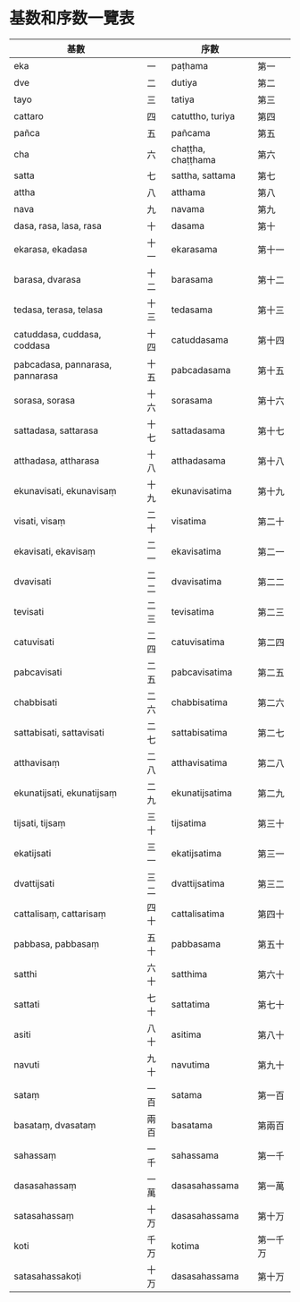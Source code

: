# 基数和序数一覽表

|基數 | | 序數 | |
| -- | --| -- | --|
|eka |一	| paṭhama |第一|
|dve|二	| dutiya |第二|
|tayo|三	|tatiya |第三|
|cattaro |四	|catuttho, turiya|第四|
|pañca |五	|pañcama|第五|
|cha |六	|chaṭṭha, chaṭṭhama|第六|
|satta |七	|sattha, sattama|第七|
|attha |八	|atthama|第八|
|nava|九	|navama|第九|
|dasa, rasa, lasa, rasa|十	|dasama|第十|
|ekarasa, ekadasa|十一	|ekarasama|第十一|
|barasa, dvarasa|十二	|barasama|第十二|
|tedasa, terasa, telasa|十三	|tedasama|第十三|
|catuddasa, cuddasa, coddasa|十四	|catuddasama|第十四|
|pabcadasa, pannarasa, pannarasa|十五	|pabcadasama|第十五|
|sorasa, sorasa|十六	|sorasama|第十六|
|sattadasa, sattarasa|十七	|sattadasama|第十七|
|atthadasa, attharasa|十八	|atthadasama|第十八|
|ekunavisati, ekunavisaṃ|十九	|ekunavisatima|第十九|
|visati, visaṃ|二十	|visatima|第二十|
|ekavisati, ekavisaṃ|二一	|ekavisatima|第二一|
|dvavisati|二二	|dvavisatima|第二二|
|tevisati|二三	|tevisatima|第二三|
|catuvisati|二四	|catuvisatima|第二四|
|pabcavisati|二五	|pabcavisatima|第二五|
|chabbisati|二六	|chabbisatima|第二六|
|sattabisati, sattavisati|二七	|sattabisatima|第二七|
|atthavisaṃ|二八	|atthavisatima|第二八|
|ekunatijsati, ekunatijsaṃ|二九	|ekunatijsatima|第二九|
|tijsati, tijsaṃ|三十	|tijsatima|第三十|
|ekatijsati|三一	|ekatijsatima|第三一|
|dvattijsati|三二	|dvattijsatima|第三二|
|cattalisaṃ, cattarisaṃ|四十	|cattalisatima|第四十|
|pabbasa, pabbasaṃ|五十	|pabbasama|第五十|
|satthi|六十	|satthima|第六十|
|sattati|七十	|sattatima |第七十|
|asiti|八十	|asitima|第八十|
|navuti|九十	|navutima|第九十|
|sataṃ|一百	|satama|第一百|
|basataṃ, dvasataṃ|兩百	|basatama|第兩百|
|sahassaṃ|一千	|sahassama|第一千|
|dasasahassaṃ|一萬	|dasasahassama|第一萬|
|satasahassaṃ|十万	|dasasahassama|第十万|
|koti |千万	|kotima|第一千万|
|satasahassakoṭi|十万	|dasasahassama|第十万|
